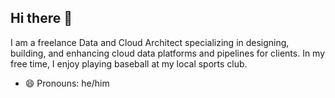 ## Hi there 👋

I am a freelance Data and Cloud Architect specializing in designing, building, and enhancing cloud data platforms and pipelines for clients. In my free time, I enjoy playing baseball at my local sports club.

* 😄 Pronouns: he/him
  
<!--
**ceeroonine/ceeroonine** is a ✨ _special_ ✨ repository because its `README.md` (this file) appears on your GitHub profile.

Here are some ideas to get you started:

- 🔭 I’m currently working on ...
- 🌱 I’m currently learning ...
- 👯 I’m looking to collaborate on ...
- 🤔 I’m looking for help with ...
- 💬 Ask me about ...
- 📫 How to reach me: ...
- 😄 Pronouns: ...
- ⚡ Fun fact: ...
-->
